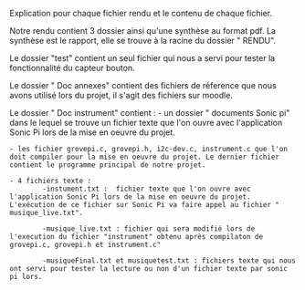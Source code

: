 Explication pour chaque fichier rendu et le contenu de chaque fichier.

Notre rendu contient 3 dossier ainsi qu'une synthèse au format pdf.
La synthèse est le rapport, elle se trouve à la racine du dossier " RENDU".

Le dossier "test" contient un seul fichier qui nous a servi pour tester la fonctionnalité du capteur bouton. 

Le dossier " Doc annexes" contient des fichiers de réference que nous avons utilisé lors du projet, il s'agit des fichiers sur moodle.

Le dossier " Doc instrument" contient :
    - un dossier " documents Sonic pi" dans le lequel se trouve un fichier texte que l'on ouvre avec l'application Sonic Pi lors de la mise en oeuvre du projet.
    
    - les fichier grovepi.c, grovepi.h, i2c-dev.c, instrument.c que l'on doit compiler pour la mise en oeuvre du projet. Le dernier fichier contient le programme principal de notre projet.
    
    - 4 fichiers texte : 
            -instument.txt :  fichier texte que l'on ouvre avec l'application Sonic Pi lors de la mise en oeuvre du projet. L'exécution de ce fichier sur Sonic Pi va faire appel au fichier " musique_live.txt".
            
            -musique_live.txt : fichier qui sera modifié lors de l'execution du fichier "instrument" obtenu après compilaton de grovepi.c, grovepi.h et instrument.c"
            
            -musiqueFinal.txt et musiquetest.txt : fichiers texte qui nous ont servi pour tester la lecture ou non d'un fichier texte par sonic pi lors.
            
            

    
            
